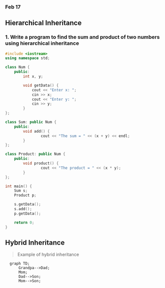 ### Feb 17

## Hierarchical Inheritance

### 1. Write a program to find the sum and product of two numbers using hierarchical inheritance

```cpp
#include <iostream>
using namespace std;

class Num {
    public:
        int x, y;

        void getData() {
            cout << "Enter x: ";
            cin >> x;
            cout << "Enter y: ";
            cin >> y;
        }
};

class Sum: public Num {
    public:
        void add() {
                cout << "The sum = " << (x + y) << endl;
        }
};

class Product: public Num {
    public:
        void product() {
                cout << "The product = " << (x * y);
        }
};

int main() {
    Sum s;
    Product p;

    s.getData();
    s.add();
    p.getData();

    return 0;
}
```

## Hybrid Inheritance

> Example of hybrid inheritance

```mermaid
  graph TD;
      Grandpa-->Dad;
      Mom;
      Dad-->Son;
      Mom-->Son;
```

```cpp

```